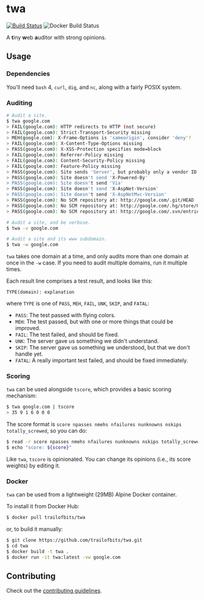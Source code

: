 twa
===

[![Build Status](https://travis-ci.org/trailofbits/twa.svg?branch=master)](https://travis-ci.org/trailofbits/twa)
![Docker Build Status](https://img.shields.io/docker/build/trailofbits/twa.svg)


A **t**iny **w**eb **a**uditor with strong opinions.

## Usage

### Dependencies

You'll need `bash` 4, `curl`, `dig`, and `nc`, along with a fairly POSIX system.

### Auditing

```bash
# Audit a site.
$ twa google.com
> FAIL(google.com): HTTP redirects to HTTP (not secure)
> FAIL(google.com): Strict-Transport-Security missing
> MEH(google.com): X-Frame-Options is 'sameorigin', consider 'deny'?
> FAIL(google.com): X-Content-Type-Options missing
> PASS(google.com): X-XSS-Protection specifies mode=block
> FAIL(google.com): Referrer-Policy missing
> FAIL(google.com): Content-Security-Policy missing
> FAIL(google.com): Feature-Policy missing
> PASS(google.com): Site sends 'Server', but probably only a vendor ID: gws
> PASS(google.com): Site doesn't send 'X-Powered-By'
> PASS(google.com): Site doesn't send 'Via'
> PASS(google.com): Site doesn't send 'X-AspNet-Version'
> PASS(google.com): Site doesn't send 'X-AspNetMvc-Version'
> PASS(google.com): No SCM repository at: http://google.com/.git/HEAD
> PASS(google.com): No SCM repository at: http://google.com/.hg/store/00manifest.i
> PASS(google.com): No SCM repository at: http://google.com/.svn/entries

# Audit a site, and be verbose.
$ twa -v google.com

# Audit a site and its www subdomain.
$ twa -w google.com
```

`twa` takes one domain at a time, and only audits more than one domain at once in the `-w` case.
If you need to audit multiple domains, run it multiple times.

Each result line comprises a test result, and looks like this:

```
TYPE(domain): explanation
```

where `TYPE` is one of `PASS`, `MEH`, `FAIL`, `UNK`, `SKIP`, and `FATAL`:

* `PASS`: The test passed with flying colors.
* `MEH`: The test passed, but with one or more things that could be improved.
* `FAIL`: The test failed, and should be fixed.
* `UNK`: The server gave us something we didn't understand.
* `SKIP`: The server gave us something we understood, but that we don't handle yet.
* `FATAL`: A really important test failed, and should be fixed immediately.

### Scoring

`twa` can be used alongside `tscore`, which provides a basic scoring mechanism:

```bash
$ twa google.com | tscore
> 35 9 1 6 0 0 0
```

The score format is `score npasses nmehs nfailures nunknowns nskips totally_screwed`, so you can do:

```bash
$ read -r score npasses nmehs nfailures nunknowns nskips totally_screwed < <(twa google.com | tscore)
$ echo "score: ${score}"
```

Like `twa`, `tscore` is opinionated. You can change its opinions (i.e., its score weights)
by editing it.

### Docker

`twa` can be used from a lightweight (29MB) Alpine Docker container.

To install it from Docker Hub:

```bash
$ docker pull trailofbits/twa
```

or, to build it manually:

```bash
$ git clone https://github.com/trailofbits/twa.git
$ cd twa
$ docker build -t twa .
$ docker run -it twa:latest -vw google.com
```


## Contributing

Check out the [contributing guidelines](CONTRIBUTING.md).
